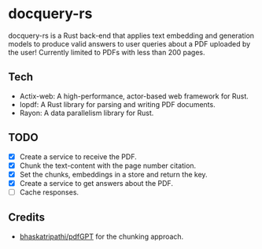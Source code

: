 # docquery-rs
docquery-rs is a Rust back-end that applies text embedding and generation models to produce valid answers to user queries about a PDF uploaded by the user! Currently limited to PDFs with less than 200 pages.

## Tech

- Actix-web: A high-performance, actor-based web framework for Rust.
- lopdf: A Rust library for parsing and writing PDF documents.
- Rayon: A data parallelism library for Rust.

## TODO
- [x] Create a service to receive the PDF.
- [x] Chunk the text-content with the page number citation.
- [x] Set the chunks, embeddings in a store and return the key.
- [x] Create a service to get answers about the PDF.
- [ ] Cache responses.

## Credits
* [bhaskatripathi/pdfGPT](https://github.com/bhaskatripathi/pdfGPT) for the chunking approach.
